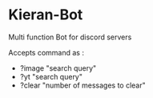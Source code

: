 # Kieran-Bot
Multi function Bot for discord servers

Accepts command as :

  - ?image "search query"
  - ?yt "search query"
  - ?clear "number of messages to clear"
